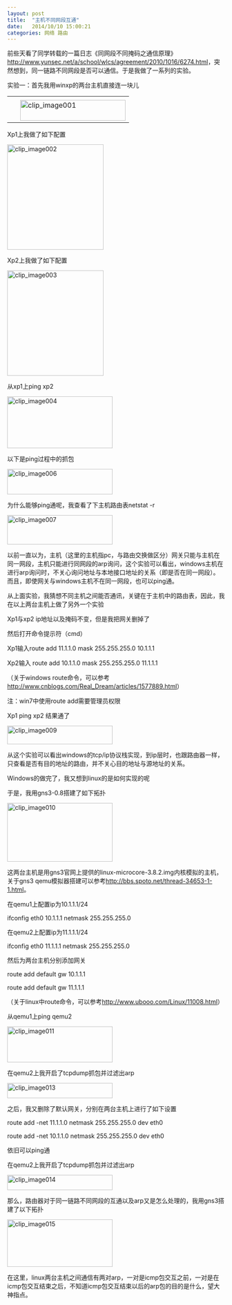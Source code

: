 ```yaml
---
layout: post
title:  "主机不同网段互通"
date:   2014/10/10 15:00:21
categories: 网络 路由
---
```

<p>前些天看了同学转载的一篇日志《同网段不同掩码之通信原理》<a href="http://www.yunsec.net/a/school/wlcs/agreement/2010/1016/6274.html">http://www.yunsec.net/a/school/wlcs/agreement/2010/1016/6274.html</a>，突然想到，同一链路不同网段是否可以通信。于是我做了一系列的实验。 <p>实验一：首先我用winxp的两台主机直接连一块儿 <table cellspacing="0" cellpadding="0"> <tbody> <tr> <td width="6"></td></tr> <tr> <td></td> <td><img title="clip_image001" style="border-top: 0px; border-right: 0px; background-image: none; border-bottom: 0px; padding-top: 0px; padding-left: 0px; border-left: 0px; display: inline; padding-right: 0px" border="0" alt="clip_image001" src="http://francisar.github.io/images/2014-10-10/Windows-Live-Writer_c17b839f5b1e_D252_clip_image001_3.png" width="244" height="48"></td></tr></tbody></table> <p>Xp1上我做了如下配置 <p><img title="clip_image002" style="border-top: 0px; border-right: 0px; background-image: none; border-bottom: 0px; padding-top: 0px; padding-left: 0px; border-left: 0px; display: inline; padding-right: 0px" border="0" alt="clip_image002" src="http://francisar.github.io/images/2014-10-10/Windows-Live-Writer_c17b839f5b1e_D252_clip_image002_3.png" width="223" height="244"> <p>Xp2上我做了如下配置 <p><img title="clip_image003" style="border-top: 0px; border-right: 0px; background-image: none; border-bottom: 0px; padding-top: 0px; padding-left: 0px; border-left: 0px; display: inline; padding-right: 0px" border="0" alt="clip_image003" src="http://francisar.github.io/images/2014-10-10/Windows-Live-Writer_c17b839f5b1e_D252_clip_image003_3.png" width="223" height="244"> <p>从xp1上ping xp2  <p><img title="clip_image004" style="border-top: 0px; border-right: 0px; background-image: none; border-bottom: 0px; padding-top: 0px; padding-left: 0px; border-left: 0px; display: inline; padding-right: 0px" border="0" alt="clip_image004" src="http://francisar.github.io/images/2014-10-10/Windows-Live-Writer_c17b839f5b1e_D252_clip_image004_3.png" width="244" height="120"> <p>以下是ping过程中的抓包 <p><img title="clip_image006" style="border-top: 0px; border-right: 0px; background-image: none; border-bottom: 0px; padding-top: 0px; padding-left: 0px; border-left: 0px; display: inline; padding-right: 0px" border="0" alt="clip_image006" src="http://francisar.github.io/images/2014-10-10/Windows-Live-Writer_c17b839f5b1e_D252_clip_image006_3.jpg" width="244" height="59"> <p>为什么能够ping通呢，我查看了下主机路由表netstat -r <p><img title="clip_image007" style="border-top: 0px; border-right: 0px; background-image: none; border-bottom: 0px; padding-top: 0px; padding-left: 0px; border-left: 0px; display: inline; padding-right: 0px" border="0" alt="clip_image007" src="http://francisar.github.io/images/2014-10-10/Windows-Live-Writer_c17b839f5b1e_D252_clip_image007_3.png" width="244" height="68"> <p>以前一直以为，主机（这里的主机指pc，与路由交换做区分）网关只能与主机在同一网段，主机只能进行同网段的arp询问，这个实验可以看出，windows主机在进行arp询问时，不关心询问地址与本地接口地址的关系（即是否在同一网段）。而且，即使网关与windows主机不在同一网段，也可以ping通。 <p>从上面实验，我猜想不同主机之间能否通讯，关键在于主机中的路由表，因此，我在以上两台主机上做了另外一个实验 <p>Xp1与xp2 ip地址以及掩码不变，但是我把网关删掉了 <p>然后打开命令提示符（cmd） <p>Xp1输入route add 11.1.1.0 mask 255.255.255.0 10.1.1.1 <p>Xp2输入 route add 10.1.1.0 mask 255.255.255.0 11.1.1.1 <p>（关于windows route命令，可以参考<a href="http://www.cnblogs.com/Real_Dream/articles/1577889.html">http://www.cnblogs.com/Real_Dream/articles/1577889.html</a>） <p>注：win7中使用route add需要管理员权限 <p>Xp1 ping xp2 结果通了 <p><img title="clip_image009" style="border-top: 0px; border-right: 0px; background-image: none; border-bottom: 0px; padding-top: 0px; padding-left: 0px; border-left: 0px; display: inline; padding-right: 0px" border="0" alt="clip_image009" src="http://francisar.github.io/images/2014-10-10/Windows-Live-Writer_c17b839f5b1e_D252_clip_image009_3.jpg" width="244" height="43"> <p>从这个实验可以看出windows的tcp/ip协议栈实现，到ip层时，也跟路由器一样，只查看是否有目的地址的路由，并不关心目的地址与源地址的关系。 <p>Windows的做完了，我又想到linux的是如何实现的呢 <p>于是，我用gns3-0.8搭建了如下拓扑 <p><img title="clip_image010" style="border-top: 0px; border-right: 0px; background-image: none; border-bottom: 0px; padding-top: 0px; padding-left: 0px; border-left: 0px; display: inline; padding-right: 0px" border="0" alt="clip_image010" src="http://francisar.github.io/images/2014-10-10/Windows-Live-Writer_c17b839f5b1e_D252_clip_image010_3.jpg" width="244" height="136"> <p>这两台主机是用gns3官网上提供的linux-microcore-3.8.2.img内核模拟的主机，关于gns3 qemu模拟器搭建可以参考<a href="http://bbs.spoto.net/thread-34653-1-1.html">http://bbs.spoto.net/thread-34653-1-1.html</a>。 <p>在qemu1上配置ip为10.1.1.1/24 <p>ifconfig eth0 10.1.1.1 netmask 255.255.255.0 <p>在qemu2上配置ip为11.1.1.1/24 <p>ifconfig eth0 11.1.1.1 netmask 255.255.255.0 <p>然后为两台主机分别添加网关 <p>route add default gw 10.1.1.1 <p>route add default gw 11.1.1.1 <p>（关于linux中route命令，可以参考<a href="http://www.ubooo.com/Linux/11008.html">http://www.ubooo.com/Linux/11008.html</a>） <p>从qemu1上ping qemu2 <p><img title="clip_image011" style="border-top: 0px; border-right: 0px; background-image: none; border-bottom: 0px; padding-top: 0px; padding-left: 0px; border-left: 0px; display: inline; padding-right: 0px" border="0" alt="clip_image011" src="http://francisar.github.io/images/2014-10-10/Windows-Live-Writer_c17b839f5b1e_D252_clip_image011_3.jpg" width="244" height="83"> <p>在qemu2上我开启了tcpdump抓包并过滤出arp <p><img title="clip_image013" style="border-top: 0px; border-right: 0px; background-image: none; border-bottom: 0px; padding-top: 0px; padding-left: 0px; border-left: 0px; display: inline; padding-right: 0px" border="0" alt="clip_image013" src="http://francisar.github.io/images/2014-10-10/Windows-Live-Writer_c17b839f5b1e_D252_clip_image013_3.jpg" width="244" height="35"> <p>之后，我又删除了默认网关，分别在两台主机上进行了如下设置 <p>route add -net 11.1.1.0 netmask 255.255.255.0 dev eth0 <p>route add -net 10.1.1.0 netmask 255.255.255.0 dev eth0 <p>依旧可以ping通 <p>在qemu2上我开启了tcpdump抓包并过滤出arp <p><img title="clip_image014" style="border-top: 0px; border-right: 0px; background-image: none; border-bottom: 0px; padding-top: 0px; padding-left: 0px; border-left: 0px; display: inline; padding-right: 0px" border="0" alt="clip_image014" src="http://francisar.github.io/images/2014-10-10/Windows-Live-Writer_c17b839f5b1e_D252_clip_image014_3.jpg" width="244" height="35"> <p>那么，路由器对于同一链路不同网段的互通以及arp又是怎么处理的，我用gns3搭建了以下拓扑 <p><img title="clip_image015" style="border-top: 0px; border-right: 0px; background-image: none; border-bottom: 0px; padding-top: 0px; padding-left: 0px; border-left: 0px; display: inline; padding-right: 0px" border="0" alt="clip_image015" src="http://francisar.github.io/images/2014-10-10/Windows-Live-Writer_c17b839f5b1e_D252_clip_image015_3.jpg" width="244" height="110"> <p>在这里，linux两台主机之间通信有两对arp，一对是icmp包交互之前，一对是在icmp包交互结束之后，不知道icmp包交互结束以后的arp包的目的是什么，望大神指点。 